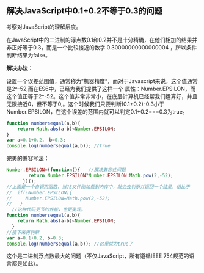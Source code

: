 ## 解决JavaScript中0.1+0.2不等于0.3的问题

考察对JavaScript的理解层度。

在JavaScript中的二进制的浮点数0.1和0.2并不是十分精确，在他们相加的结果并非正好等于0.3，而是一个比较接近的数字 0.30000000000000004 ，所以条件判断结果为false。

**解决办法：**

设置一个误差范围值，通常称为”机器精度“，而对于Javascript来说，这个值通常是2^-52,而在ES6中，已经为我们提供了这样一个
属性：Number.EPSILON，而这个值正等于2^-52。这个值非常非常小，在底层计算机已经帮我们运算好，并且无限接近0，但不等于0,。这个时候我们只要判断(0.1+0.2)-0.3小于Number.EPSILON，在这个误差的范围内就可以判定0.1+0.2===0.3为true。

```javascript
function numbersequal(a,b){ 
    return Math.abs(a-b)<Number.EPSILON;
} 
var a=0.1+0.2， b=0.3;
console.log(numbersequal(a,b)); //true
```

完美的兼容写法：

```javascript
Number.EPSILON=(function(){   //解决兼容性问题
        return Number.EPSILON?Number.EPSILON:Math.pow(2,-52);
      })();
//上面是一个自调用函数，当JS文件刚加载到内存中，就会去判断并返回一个结果，相比于
//  if(!Number.EPSILON){
//     Number.EPSILON=Math.pow(2,-52);
//   }
  //这种代码更节约性能，也更美观。
function numbersequal(a,b){ 
    return Math.abs(a-b)<Number.EPSILON;
  }
//接下来再判断   
var a=0.1+0.2, b=0.3;
console.log(numbersequal(a,b)); //这里就为true了
```

这个是二进制浮点数最大的问题（不仅JavaScript，所有遵循IEEE 754规范的语言都是如此）。
